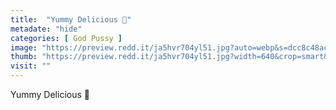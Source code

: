 ```yaml
---
title:  "Yummy Delicious 👅"
metadate: "hide"
categories: [ God Pussy ]
image: "https://preview.redd.it/ja5hvr704yl51.jpg?auto=webp&s=dcc8c48acae340648a97a8a69756a8f2fb93fe80"
thumb: "https://preview.redd.it/ja5hvr704yl51.jpg?width=640&crop=smart&auto=webp&s=e23e7aa69348993b4b43e9d875faa05257f0b679"
visit: ""
---
```

Yummy Delicious 👅

